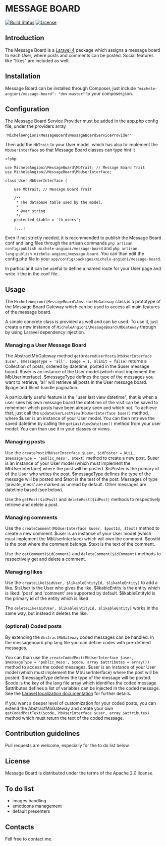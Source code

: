 # MESSAGE BOARD

[![Build Status](https://travis-ci.org/micheleangioni/message-board.svg)](https://travis-ci.org/micheleangioni/message-board)
[![License](https://poser.pugx.org/michele-angioni/message-board/license.svg)](https://packagist.org/packages/michele-angioni/message-board) 

## Introduction

The Message Board is a [Laravel 4](http://laravel.com) package which assigns a message board to each User, where posts and comments can be posted. Social features like "likes" are included as well.

## Installation

Message Board can be installed through Composer, just include `"michele-angioni/message-board": "dev-master"` to your composer.json.

## Configuration

The Message Board Service Provider must be added in the app.php config file, under the providers array

    'MicheleAngioni\MessageBoard\MessageBoardServiceProvider'

Then add the `MbTrait` to your User model, which has also to implement the `MbUserInterface` so that Message Board classes can type hint it

    <?php

    use MicheleAngioni\MessageBoard\MbTrait; // Message Board Trait
    use MicheleAngioni\MessageBoard\MbUserInterface;

    class User MbUserInterface {

        use MbTrait; // Message Board Trait

        /**
         * The database table used by the model.
         *
         * @var string
         */
        protected $table = 'tb_users';

        [...]

Even if not strictly needed, it is recommended to publish the Message Board conf and lang files through the artisan commands `php artisan config:publish michele-angioni/message-board` and `php artisan lang:publish michele-angioni/message-board`.
You can than edit the config.php file in your `app/config/packages/michele-angioni/message-board`.

In particular it can be useful to define a named route for your User page and write it the in the conf file.

## Usage

The `MicheleAngioni\MessageBoard\AbstractMbGateway` class is a prototype of the Message Board Gateway which can be used to access all main features of the message board.

A simple concrete class is provided as well and can be used. To use it, just create a new instance of `MicheleAngioni\MessageBoard\MbGateway` through by using Laravel dependency injection. 

### Managing a User Message Board

The AbstractMbGateway method `getOrderedUserPosts(MbUserInterface $user, $messageType = 'all', $page = 1, $limit = false)` returns a Collection of posts, ordered by datetime, posted in the $user message board.
$user is an instance of the User model (which must implement the MbUserInterface).
$messageType defines the type of the messages you want to retrieve, 'all' will retrieve all posts in the User message board.
$page and $limit handle pagination.

A particularly useful feature is the "user last view datetime", that is when a user sees his own message board the datetime of the visit can be saved to remember which posts have been already seen and which not.
To achieve that, just call the `updateUserLastView(MbUserInterface $user)` method, where $user is an instance of your User model.
You can then retrieve the saved datetime by calling the `getLastViewDatetime()` method from your user model. You can than use it in your classes or views.

### Managing posts

Use the `createPost(MbUserInterface $user, $idPoster = NULL, $messageType = 'public_mess', $text)` method to create a new post.
$user is an instance of your User model (which must implement the MbUserInterface) where the post will be posted.
$isPoster is the primary id of the User who writes the post, $messageType defines the type of the message will be posted and $text is the test of the post.
Messages of type 'private_mess' are marked as unread by default. Other messages are datetime based (see below).

Use the `getPost($idPost)` and `deletePost($idPost)` methods to respectively retrieve and delete a post.

### Managing comments

Use the `createComment(MbUserInterface $user, $postId, $text)` method to create a new comment.
$user is an instance of your User model (which must implement the MbUserInterface) which will own the comment.
$postId is the post where the comment belongs.
$text is the text of the comment.

Use the `getComment($idComment)` and `deleteComment($idComment)` methods to respectively get and delete a comment.

### Managing likes

Use the `createLike($idUser, $likableEntityId, $likableEntity)` to add a like.
$isUser is the User who gives the like. $likableEntity is the entity which is liked: 'post' and 'comment' are supported by default.
$likableEntityId is the primary id of the entity which is liked.

The `deleteLike($idUser, $likableEntityId, $likableEntity)` works in the same way, but instead it deletes the like.

### (optional) Coded posts

By extending the `AbstractMbGateway` coded messages can be handled. In the messageboard.php lang file you can define codes with pre-defined messages.

You can than use the `createCodedPost(MbUserInterface $user, $messageType = 'public_mess', $code, array $attributes = array())` method to access the coded messages.
$user is an instance of your User model (which must implement the MbUserInterface) where the post will be posted.
$messageType defines the type of the message will be posted.
$code is the key of the lang file array which identifies the coded message.
$attributes defines a list of variables can be injected in the coded message. See the [Laravel localization documentation](http://laravel.com/docs/4.2/localization) for further details.

If you want a deeper level of customization for your coded posts, you can extend the AbstractMbGateway and create your own `getCodedPostText($code, MbUserInterface $user, array $attributes)` method which must return the text of the coded message.

## Contribution guidelines

Pull requests are welcome, especially for the to do list below.

## License

Message Board is distributed under the terms of the Apache 2.0 license.

## To do list

- images handling
- emoticons management
- default presenters

## Contacts

Fell free to contact me.